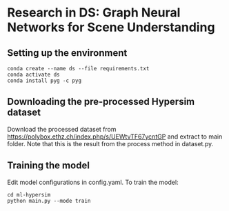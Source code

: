# Research in DS: Graph Neural Networks for Scene Understanding

## Setting up the environment

```
conda create --name ds --file requirements.txt
conda activate ds
conda install pyg -c pyg
```

## Downloading the pre-processed Hypersim dataset

Download the processed dataset from https://polybox.ethz.ch/index.php/s/UEWtvTF67ycntGP and extract to main folder.
Note that this is the result from the process method in dataset.py.


## Training the model
Edit model configurations in config.yaml.
To train the model:
```
cd ml-hypersim
python main.py --mode train
```